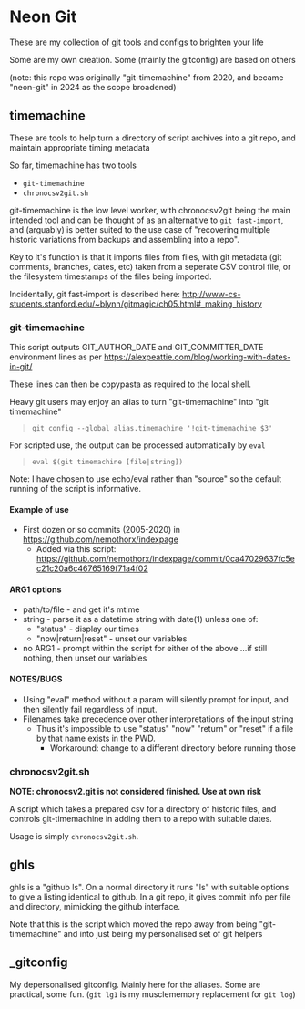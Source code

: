 # Neon Git

These are my collection of git tools and configs to brighten your life

Some are my own creation. Some (mainly the gitconfig) are based on others

(note: this repo was originally "git-timemachine" from 2020, and became
"neon-git" in 2024 as the scope broadened)

## timemachine

These are tools to help turn a directory of script archives into a git
repo, and maintain appropriate timing metadata

So far, timemachine has two tools

* `git-timemachine`
* `chronocsv2git.sh`

git-timemachine is the low level worker, with chronocsv2git being the main
intended tool and can be thought of as an alternative to `git fast-import`, and
(arguably) is better suited to the use case of "recovering multiple historic
variations from backups and assembling into a repo". 

Key to it's function is that it imports files from files, with git metadata
(git comments, branches, dates, etc) taken from a seperate CSV control file, or
the filesystem timestamps of the files being imported. 

Incidentally, git fast-import is described here: http://www-cs-students.stanford.edu/~blynn/gitmagic/ch05.html#_making_history


### git-timemachine

This script outputs GIT_AUTHOR_DATE and GIT_COMMITTER_DATE environment lines as
per https://alexpeattie.com/blog/working-with-dates-in-git/

These lines can then be copypasta as required to the local shell. 

Heavy git users may enjoy an alias to turn "git-timemachine" into "git
timemachine"

> `git config --global alias.timemachine '!git-timemachine $3'`

For scripted use, the output can be processed automatically by `eval`

> `eval $(git timemachine [file|string])`

Note: I have chosen to use echo/eval rather than "source" so the default
running of the script is informative. 


#### Example of use

* First dozen or so commits (2005-2020) in
  https://github.com/nemothorx/indexpage
  * Added via this script:
    https://github.com/nemothorx/indexpage/commit/0ca47029637fc5ec21c20a6c46765169f71a4f02


#### ARG1 options
* path/to/file - and get it's mtime
* string - parse it as a datetime string with date(1) unless one of:
  * "status" - display our times
  * "now|return|reset" - unset our variables
* no ARG1 - prompt within the script for either of the above
  ...if still nothing, then unset our variables


#### NOTES/BUGS
* Using "eval" method without a param will silently prompt for input, and then
  silently fail regardless of input.
* Filenames take precedence over other interpretations of the input string
  * Thus it's impossible to use "status" "now" "return" or "reset" if a file by
    that name exists in the PWD. 
    * Workaround: change to a different directory before running those


### chronocsv2git.sh

**NOTE: chronocsv2.git is not considered finished. Use at own risk**

A script which takes a prepared csv for a directory of historic files, and
controls git-timemachine in adding them to a repo with suitable dates. 

Usage is simply `chronocsv2git.sh`. 



## ghls

ghls is a "github ls". On a normal directory it runs "ls" with suitable options
to give a listing identical to github. In a git repo, it gives commit info per
file and directory, mimicking the github interface. 

Note that this is the script which moved the repo away from being
"git-timemachine" and into just being my personalised set of git helpers


## _gitconfig

My depersonalised gitconfig. Mainly here for the aliases. Some are practical,
some fun. (`git lg1` is my musclememory replacement for `git log`)

